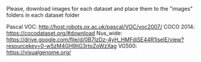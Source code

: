 Please, download images for each dataset and place them to the "images" folders in each dataset folder

Pascal VOC: http://host.robots.ox.ac.uk/pascal/VOC/voc2007/
COCO 2014: https://cocodataset.org/#download
Nus_wide: https://drive.google.com/file/d/0B7IzDz-4yH_HMFdiSE44R1lselE/view?resourcekey=0-w5zM4GH9liG3rtoZoWzXag
VG500: https://visualgenome.org/
